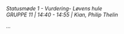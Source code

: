 *Statusmøde 1 - Vurdering- Løvens hule*   
*GRUPPE 11 | 14:40 - 14:55 | Kian, Philip Thelin*   

*...*
